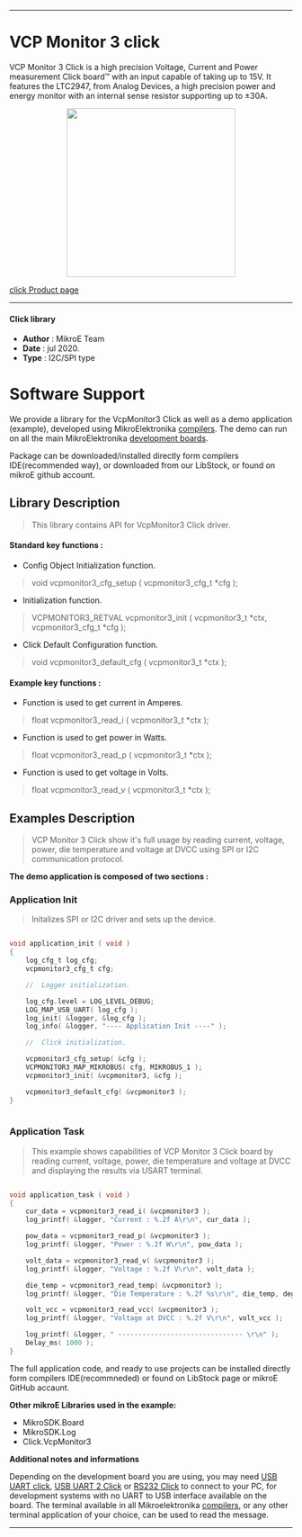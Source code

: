 
---
# VCP Monitor 3 click

VCP Monitor 3 Click is a high precision Voltage, Current and Power measurement Click board™ with an input capable of taking up to 15V. It features the LTC2947, from Analog Devices, a high precision power and energy monitor with an internal sense resistor supporting up to ±30A.

<p align="center">
  <img src="@{CLICK_IMAGE_LINK}" height=300px>
</p>


[click Product page](https://www.mikroe.com/vcp-monitor-3-click)

---


#### Click library 

- **Author**        : MikroE Team
- **Date**          : jul 2020.
- **Type**          : I2C/SPI type


# Software Support

We provide a library for the VcpMonitor3 Click 
as well as a demo application (example), developed using MikroElektronika 
[compilers](http://shop.mikroe.com/compilers). 
The demo can run on all the main MikroElektronika [development boards](http://shop.mikroe.com/development-boards).

Package can be downloaded/installed directly form compilers IDE(recommended way), or downloaded from our LibStock, or found on mikroE github account. 

## Library Description

> This library contains API for VcpMonitor3 Click driver.

#### Standard key functions :

- Config Object Initialization function.
> void vcpmonitor3_cfg_setup ( vcpmonitor3_cfg_t *cfg ); 
 
- Initialization function.
> VCPMONITOR3_RETVAL vcpmonitor3_init ( vcpmonitor3_t *ctx, vcpmonitor3_cfg_t *cfg );

- Click Default Configuration function.
> void vcpmonitor3_default_cfg ( vcpmonitor3_t *ctx );


#### Example key functions :

- Function is used to get current in Amperes.
> float vcpmonitor3_read_i ( vcpmonitor3_t *ctx );
 
- Function is used to get power in Watts.
> float vcpmonitor3_read_p ( vcpmonitor3_t *ctx );

- Function is used to get voltage in Volts.
> float vcpmonitor3_read_v ( vcpmonitor3_t *ctx );

## Examples Description

> VCP Monitor 3 Click show it's full usage by reading current, voltage, power, die temperature 
> and voltage at DVCC using SPI or I2C communication protocol.

**The demo application is composed of two sections :**

### Application Init 

> Initalizes SPI or I2C driver and sets up the device.

```c

void application_init ( void )
{
    log_cfg_t log_cfg;
    vcpmonitor3_cfg_t cfg;

    //  Logger initialization.

    log_cfg.level = LOG_LEVEL_DEBUG;
    LOG_MAP_USB_UART( log_cfg );
    log_init( &logger, &log_cfg );
    log_info( &logger, "---- Application Init ----" );

    //  Click initialization.

    vcpmonitor3_cfg_setup( &cfg );
    VCPMONITOR3_MAP_MIKROBUS( cfg, MIKROBUS_1 );
    vcpmonitor3_init( &vcpmonitor3, &cfg );

    vcpmonitor3_default_cfg( &vcpmonitor3 );
}
  
```

### Application Task

> This example shows capabilities of VCP Monitor 3 Click board
> by reading current, voltage, power, die temperature and 
> voltage at DVCC and displaying the results via USART terminal.

```c

void application_task ( void )
{
    cur_data = vcpmonitor3_read_i( &vcpmonitor3 );
    log_printf( &logger, "Current : %.2f A\r\n", cur_data );

    pow_data = vcpmonitor3_read_p( &vcpmonitor3 );
    log_printf( &logger, "Power : %.2f W\r\n", pow_data );

    volt_data = vcpmonitor3_read_v( &vcpmonitor3 );
    log_printf( &logger, "Voltage : %.2f V\r\n", volt_data );

    die_temp = vcpmonitor3_read_temp( &vcpmonitor3 );
    log_printf( &logger, "Die Temperature : %.2f %s\r\n", die_temp, deg_cel );

    volt_vcc = vcpmonitor3_read_vcc( &vcpmonitor3 );
    log_printf( &logger, "Voltage at DVCC : %.2f V\r\n", volt_vcc );

    log_printf( &logger, " ------------------------------- \r\n" );
    Delay_ms( 1000 );
}

```

The full application code, and ready to use projects can be  installed directly form compilers IDE(recommneded) or found on LibStock page or mikroE GitHub accaunt.

**Other mikroE Libraries used in the example:** 

- MikroSDK.Board
- MikroSDK.Log
- Click.VcpMonitor3

**Additional notes and informations**

Depending on the development board you are using, you may need 
[USB UART click](http://shop.mikroe.com/usb-uart-click), 
[USB UART 2 Click](http://shop.mikroe.com/usb-uart-2-click) or 
[RS232 Click](http://shop.mikroe.com/rs232-click) to connect to your PC, for 
development systems with no UART to USB interface available on the board. The 
terminal available in all Mikroelektronika 
[compilers](http://shop.mikroe.com/compilers), or any other terminal application 
of your choice, can be used to read the message.



---
